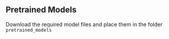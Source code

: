 ## Pretrained Models

Download the required model files and place them in the folder `pretrained_models`
